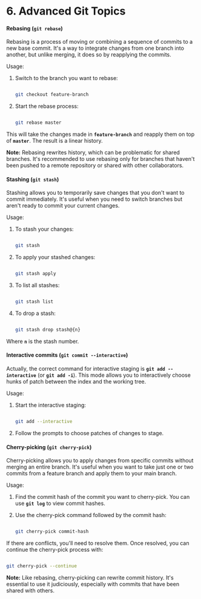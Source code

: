 # 6. Advanced Git Topics

#### **Rebasing (`git rebase`)**

Rebasing is a process of moving or combining a sequence of commits to a new base commit. It's a way to integrate changes from one branch into another, but unlike merging, it does so by reapplying the commits.

Usage:

1.  Switch to the branch you want to rebase:

    ```bash

    git checkout feature-branch

    ```
2.  Start the rebase process:

    ```bash

    git rebase master

    ```

This will take the changes made in **`feature-branch`** and reapply them on top of **`master`**. The result is a linear history.

**Note:** Rebasing rewrites history, which can be problematic for shared branches. It's recommended to use rebasing only for branches that haven't been pushed to a remote repository or shared with other collaborators.

#### **Stashing (`git stash`)**

Stashing allows you to temporarily save changes that you don't want to commit immediately. It's useful when you need to switch branches but aren't ready to commit your current changes.

Usage:

1.  To stash your changes:

    ```bash

    git stash

    ```
2.  To apply your stashed changes:

    ```bash

    git stash apply

    ```
3.  To list all stashes:

    ```bash

    git stash list

    ```
4.  To drop a stash:

    ```bash

    git stash drop stash@{n}

    ```

Where **`n`** is the stash number.

#### **Interactive commits (`git commit --interactive`)**

Actually, the correct command for interactive staging is **`git add --interactive`** (or **`git add -i`**). This mode allows you to interactively choose hunks of patch between the index and the working tree.

Usage:

1.  Start the interactive staging:

    ```bash

    git add --interactive

    ```
2. Follow the prompts to choose patches of changes to stage.

#### **Cherry-picking (`git cherry-pick`)**

Cherry-picking allows you to apply changes from specific commits without merging an entire branch. It's useful when you want to take just one or two commits from a feature branch and apply them to your main branch.

Usage:

1. Find the commit hash of the commit you want to cherry-pick. You can use **`git log`** to view commit hashes.
2.  Use the cherry-pick command followed by the commit hash:

    ```bash

    git cherry-pick commit-hash

    ```

If there are conflicts, you'll need to resolve them. Once resolved, you can continue the cherry-pick process with:

```bash

git cherry-pick --continue

```

**Note:** Like rebasing, cherry-picking can rewrite commit history. It's essential to use it judiciously, especially with commits that have been shared with others.

